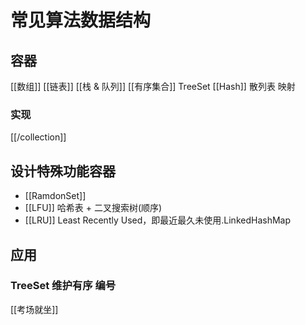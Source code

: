 # 常见算法数据结构
## 容器
[[数组]]
[[链表]]
[[栈 & 队列]]
[[有序集合]] TreeSet
[[Hash]] 散列表 映射

### 实现
[[/collection]]

## 设计特殊功能容器
 - [[RamdonSet]]
 - [[LFU]] 哈希表 + 二叉搜索树(顺序)
 - [[LRU]] Least Recently Used，即最近最久未使用.LinkedHashMap

## 应用
### TreeSet 维护有序 编号
[[考场就坐]]